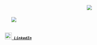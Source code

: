 <img align="right" src="https://visitor-badge.laobi.icu/badge?page_id=komekez.komekez">

<h1 align="center">
  <a href="https://git.io/typing-svg">
    <img src="https://readme-typing-svg.herokuapp.com/?lines=Hey!+👋;Kaustubh+here;&center=true&size=30">
  </a>
</h1>

<h5 align="center">
  <code>
    <a href="https://www.linkedin.com/in/kausr2595/" title="LinkedIN"><img width="22" src="https://img.icons8.com/color/48/000000/linkedin.png"/> LinkedIn</a></code>
</h5>